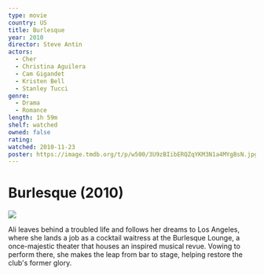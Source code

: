 ```yaml
---
type: movie
country: US
title: Burlesque
year: 2010
director: Steve Antin
actors:
  - Cher
  - Christina Aguilera
  - Cam Gigandet
  - Kristen Bell
  - Stanley Tucci
genre:
  - Drama
  - Romance
length: 1h 59m
shelf: watched
owned: false
rating:
watched: 2010-11-23
poster: https://image.tmdb.org/t/p/w500/3U9zBIibERQZqYKM3N1a4MYgBsN.jpg
---
```


# Burlesque (2010)

![](https://image.tmdb.org/t/p/w500/3U9zBIibERQZqYKM3N1a4MYgBsN.jpg)

Ali leaves behind a troubled life and follows her dreams to Los Angeles, where she lands a job as a cocktail waitress at the Burlesque Lounge, a once-majestic theater that houses an inspired musical revue. Vowing to perform there, she makes the leap from bar to stage, helping restore the club's former glory.